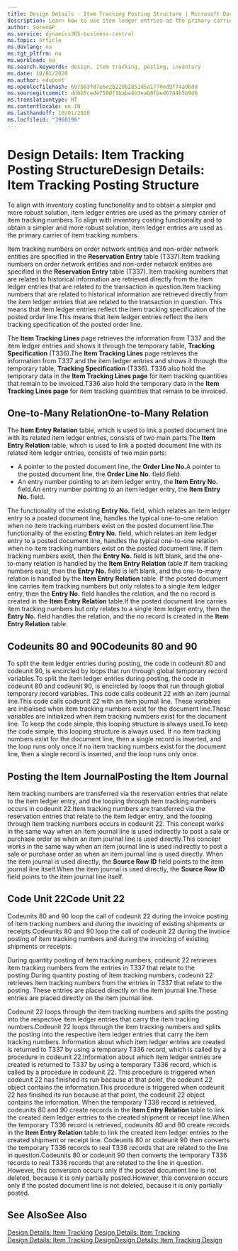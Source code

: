 ```yaml
---
title: Design Details - Item Tracking Posting Structure | Microsoft Docs
description: Learn how to use item ledger entries as the primary carrier of item tracking numbers.
author: SorenGP
ms.service: dynamics365-business-central
ms.topic: article
ms.devlang: na
ms.tgt_pltfrm: na
ms.workload: na
ms.search.keywords: design, item tracking, posting, inventory
ms.date: 10/01/2020
ms.author: edupont
ms.openlocfilehash: 697b83fd7e6e2b220b2851d5a1770ed9f74a9bdd
ms.sourcegitcommit: ddbb5cede750df1baba4b3eab8fbed6744b5b9d6
ms.translationtype: HT
ms.contentlocale: en-IN
ms.lasthandoff: 10/01/2020
ms.locfileid: "3960198"
---
```

# <a name="design-details-item-tracking-posting-structure"></a><span data-ttu-id="0d645-103">Design Details: Item Tracking Posting Structure</span><span class="sxs-lookup"><span data-stu-id="0d645-103">Design Details: Item Tracking Posting Structure</span></span>
<span data-ttu-id="0d645-104">To align with inventory costing functionality and to obtain a simpler and more robust solution, item ledger entries are used as the primary carrier of item tracking numbers.</span><span class="sxs-lookup"><span data-stu-id="0d645-104">To align with inventory costing functionality and to obtain a simpler and more robust solution, item ledger entries are used as the primary carrier of item tracking numbers.</span></span>  
  
<span data-ttu-id="0d645-105">Item tracking numbers on order network entities and non-order network entities are specified in the **Reservation Entry** table (T337).</span><span class="sxs-lookup"><span data-stu-id="0d645-105">Item tracking numbers on order network entities and non-order network entities are specified in the **Reservation Entry** table (T337).</span></span> <span data-ttu-id="0d645-106">Item tracking numbers that are related to historical information are retrieved directly from the item ledger entries that are related to the transaction in question.</span><span class="sxs-lookup"><span data-stu-id="0d645-106">Item tracking numbers that are related to historical information are retrieved directly from the item ledger entries that are related to the transaction in question.</span></span> <span data-ttu-id="0d645-107">This means that item ledger entries reflect the item tracking specification of the posted order line.</span><span class="sxs-lookup"><span data-stu-id="0d645-107">This means that item ledger entries reflect the item tracking specification of the posted order line.</span></span>  
  
<span data-ttu-id="0d645-108">The **Item Tracking Lines** page retrieves the information from T337 and the item ledger entries and shows it through the temporary table, **Tracking Specification** (T336).</span><span class="sxs-lookup"><span data-stu-id="0d645-108">The **Item Tracking Lines** page retrieves the information from T337 and the item ledger entries and shows it through the temporary table, **Tracking Specification** (T336).</span></span> <span data-ttu-id="0d645-109">T336 also hold the temporary data in the **Item Tracking Lines page** for item tracking quantities that remain to be invoiced.</span><span class="sxs-lookup"><span data-stu-id="0d645-109">T336 also hold the temporary data in the **Item Tracking Lines page** for item tracking quantities that remain to be invoiced.</span></span>  
  
## <a name="one-to-many-relation"></a><span data-ttu-id="0d645-110">One-to-Many Relation</span><span class="sxs-lookup"><span data-stu-id="0d645-110">One-to-Many Relation</span></span>  
<span data-ttu-id="0d645-111">The **Item Entry Relation** table, which is used to link a posted document line with its related item ledger entries, consists of two main parts:</span><span class="sxs-lookup"><span data-stu-id="0d645-111">The **Item Entry Relation** table, which is used to link a posted document line with its related item ledger entries, consists of two main parts:</span></span>  
  
* <span data-ttu-id="0d645-112">A pointer to the posted document line, the **Order Line No.**</span><span class="sxs-lookup"><span data-stu-id="0d645-112">A pointer to the posted document line, the **Order Line No.**</span></span> <span data-ttu-id="0d645-113">field.</span><span class="sxs-lookup"><span data-stu-id="0d645-113">field.</span></span>  
* <span data-ttu-id="0d645-114">An entry number pointing to an item ledger entry, the **Item Entry No.** field.</span><span class="sxs-lookup"><span data-stu-id="0d645-114">An entry number pointing to an item ledger entry, the **Item Entry No.** field.</span></span>  
  
<span data-ttu-id="0d645-115">The functionality of the existing **Entry No.** field, which relates an item ledger entry to a posted document line, handles the typical one-to-one relation when no item tracking numbers exist on the posted document line.</span><span class="sxs-lookup"><span data-stu-id="0d645-115">The functionality of the existing **Entry No.** field, which relates an item ledger entry to a posted document line, handles the typical one-to-one relation when no item tracking numbers exist on the posted document line.</span></span> <span data-ttu-id="0d645-116">If item tracking numbers exist, then the **Entry No.** field is left blank, and the one-to-many relation is handled by the **Item Entry Relation** table.</span><span class="sxs-lookup"><span data-stu-id="0d645-116">If item tracking numbers exist, then the **Entry No.** field is left blank, and the one-to-many relation is handled by the **Item Entry Relation** table.</span></span> <span data-ttu-id="0d645-117">If the posted document line carries item tracking numbers but only relates to a single item ledger entry, then the **Entry No.** field handles the relation, and the no record is created in the **Item Entry Relation** table.</span><span class="sxs-lookup"><span data-stu-id="0d645-117">If the posted document line carries item tracking numbers but only relates to a single item ledger entry, then the **Entry No.** field handles the relation, and the no record is created in the **Item Entry Relation** table.</span></span>  
  
## <a name="codeunits-80-and-90"></a><span data-ttu-id="0d645-118">Codeunits 80 and 90</span><span class="sxs-lookup"><span data-stu-id="0d645-118">Codeunits 80 and 90</span></span>  
<span data-ttu-id="0d645-119">To split the item ledger entries during posting, the code in codeunit 80 and codeunit 90, is encircled by loops that run through global temporary record variables.</span><span class="sxs-lookup"><span data-stu-id="0d645-119">To split the item ledger entries during posting, the code in codeunit 80 and codeunit 90, is encircled by loops that run through global temporary record variables.</span></span> <span data-ttu-id="0d645-120">This code calls codeunit 22 with an item journal line.</span><span class="sxs-lookup"><span data-stu-id="0d645-120">This code calls codeunit 22 with an item journal line.</span></span> <span data-ttu-id="0d645-121">These variables are initialised when item tracking numbers exist for the document line.</span><span class="sxs-lookup"><span data-stu-id="0d645-121">These variables are initialized when item tracking numbers exist for the document line.</span></span> <span data-ttu-id="0d645-122">To keep the code simple, this looping structure is always used.</span><span class="sxs-lookup"><span data-stu-id="0d645-122">To keep the code simple, this looping structure is always used.</span></span> <span data-ttu-id="0d645-123">If no item tracking numbers exist for the document line, then a single record is inserted, and the loop runs only once.</span><span class="sxs-lookup"><span data-stu-id="0d645-123">If no item tracking numbers exist for the document line, then a single record is inserted, and the loop runs only once.</span></span>  
  
## <a name="posting-the-item-journal"></a><span data-ttu-id="0d645-124">Posting the Item Journal</span><span class="sxs-lookup"><span data-stu-id="0d645-124">Posting the Item Journal</span></span>  
<span data-ttu-id="0d645-125">Item tracking numbers are transferred via the reservation entries that relate to the item ledger entry, and the looping through item tracking numbers occurs in codeunit 22.</span><span class="sxs-lookup"><span data-stu-id="0d645-125">Item tracking numbers are transferred via the reservation entries that relate to the item ledger entry, and the looping through item tracking numbers occurs in codeunit 22.</span></span> <span data-ttu-id="0d645-126">This concept works in the same way when an item journal line is used indirectly to post a sale or purchase order as when an item journal line is used directly.</span><span class="sxs-lookup"><span data-stu-id="0d645-126">This concept works in the same way when an item journal line is used indirectly to post a sale or purchase order as when an item journal line is used directly.</span></span> <span data-ttu-id="0d645-127">When the item journal is used directly, the **Source Row ID** field points to the item journal line itself.</span><span class="sxs-lookup"><span data-stu-id="0d645-127">When the item journal is used directly, the **Source Row ID** field points to the item journal line itself.</span></span>  
  
## <a name="code-unit-22"></a><span data-ttu-id="0d645-128">Code Unit 22</span><span class="sxs-lookup"><span data-stu-id="0d645-128">Code Unit 22</span></span>  
<span data-ttu-id="0d645-129">Codeunits 80 and 90 loop the call of codeunit 22 during the invoice posting of item tracking numbers and during the invoicing of existing shipments or receipts.</span><span class="sxs-lookup"><span data-stu-id="0d645-129">Codeunits 80 and 90 loop the call of codeunit 22 during the invoice posting of item tracking numbers and during the invoicing of existing shipments or receipts.</span></span>  
  
<span data-ttu-id="0d645-130">During quantity posting of item tracking numbers, codeunit 22 retrieves item tracking numbers from the entries in T337 that relate to the posting.</span><span class="sxs-lookup"><span data-stu-id="0d645-130">During quantity posting of item tracking numbers, codeunit 22 retrieves item tracking numbers from the entries in T337 that relate to the posting.</span></span> <span data-ttu-id="0d645-131">These entries are placed directly on the item journal line.</span><span class="sxs-lookup"><span data-stu-id="0d645-131">These entries are placed directly on the item journal line.</span></span>  
  
<span data-ttu-id="0d645-132">Codeunit 22 loops through the item tracking numbers and splits the posting into the respective item ledger entries that carry the item tracking numbers.</span><span class="sxs-lookup"><span data-stu-id="0d645-132">Codeunit 22 loops through the item tracking numbers and splits the posting into the respective item ledger entries that carry the item tracking numbers.</span></span> <span data-ttu-id="0d645-133">Information about which item ledger entries are created is returned to T337 by using a temporary T336 record, which is called by a procedure in codeunit 22.</span><span class="sxs-lookup"><span data-stu-id="0d645-133">Information about which item ledger entries are created is returned to T337 by using a temporary T336 record, which is called by a procedure in codeunit 22.</span></span> <span data-ttu-id="0d645-134">This procedure is triggered when codeunit 22 has finished its run because at that point, the codeunit 22 object contains the information.</span><span class="sxs-lookup"><span data-stu-id="0d645-134">This procedure is triggered when codeunit 22 has finished its run because at that point, the codeunit 22 object contains the information.</span></span> <span data-ttu-id="0d645-135">When the temporary T336 record is retrieved, codeunits 80 and 90 create records in the **Item Entry Relation** table to link the created item ledger entries to the created shipment or receipt line.</span><span class="sxs-lookup"><span data-stu-id="0d645-135">When the temporary T336 record is retrieved, codeunits 80 and 90 create records in the **Item Entry Relation** table to link the created item ledger entries to the created shipment or receipt line.</span></span> <span data-ttu-id="0d645-136">Codeunits 80 or codeunit 90 then converts the temporary T336 records to real T336 records that are related to the line in question.</span><span class="sxs-lookup"><span data-stu-id="0d645-136">Codeunits 80 or codeunit 90 then converts the temporary T336 records to real T336 records that are related to the line in question.</span></span> <span data-ttu-id="0d645-137">However, this conversion occurs only if the posted document line is not deleted, because it is only partially posted.</span><span class="sxs-lookup"><span data-stu-id="0d645-137">However, this conversion occurs only if the posted document line is not deleted, because it is only partially posted.</span></span>  
  
## <a name="see-also"></a><span data-ttu-id="0d645-138">See Also</span><span class="sxs-lookup"><span data-stu-id="0d645-138">See Also</span></span>  
<span data-ttu-id="0d645-139">[Design Details: Item Tracking](design-details-item-tracking.md) </span><span class="sxs-lookup"><span data-stu-id="0d645-139">[Design Details: Item Tracking](design-details-item-tracking.md) </span></span>  
[<span data-ttu-id="0d645-140">Design Details: Item Tracking Design</span><span class="sxs-lookup"><span data-stu-id="0d645-140">Design Details: Item Tracking Design</span></span>](design-details-item-tracking-design.md)